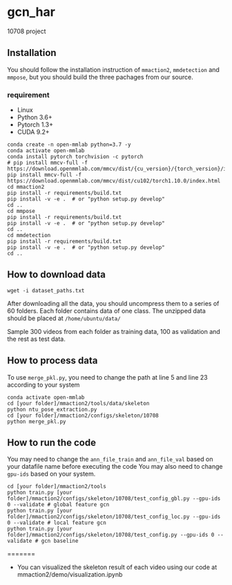# gcn_har

10708 project

## Installation

You should follow the installation instruction of `mmaction2`, `mmdetection` and `mmpose`, but you should build the three pachages from our source.

### requirement

- Linux
- Python 3.6+
- Pytorch 1.3+
- CUDA 9.2+

```
conda create -n open-mmlab python=3.7 -y
conda activate open-mmlab
conda install pytorch torchvision -c pytorch
# pip install mmcv-full -f https://download.openmmlab.com/mmcv/dist/{cu_version}/{torch_version}/index.html
pip install mmcv-full -f https://download.openmmlab.com/mmcv/dist/cu102/torch1.10.0/index.html
cd mmaction2
pip install -r requirements/build.txt
pip install -v -e .  # or "python setup.py develop"
cd ..
cd mmpose
pip install -r requirements/build.txt
pip install -v -e .  # or "python setup.py develop"
cd ..
cd mmdetection
pip install -r requirements/build.txt
pip install -v -e .  # or "python setup.py develop"
cd ..
```

## How to download data
```
wget -i dataset_paths.txt
```
After downloading all the data, you should uncompress them to a series of 60 folders. Each folder contains data of one class. The unzipped data should be placed at 
```/home/ubuntu/data/``` 

Sample 300 videos from each folder as training data, 100 as validation and the rest as test data. 

## How to process data

To use `merge_pkl.py`, you need to change the path at line 5 and line 23 according to your system

```
conda activate open-mmlab
cd [your folder]/mmaction2/tools/data/skeleton
python ntu_pose_extraction.py
cd [your folder]/mmaction2/configs/skeleton/10708
python merge_pkl.py
```

## How to run the code

You may need to change the `ann_file_train` and `ann_file_val` based on your datafile name before executing the code
You may also need to change `gpu-ids` based on your system.

```
cd [your folder]/mmaction2/tools
python train.py [your folder]/mmaction2/configs/skeleton/10708/test_config_gbl.py --gpu-ids 0 --validate # global feature gcn
python train.py [your folder]/mmaction2/configs/skeleton/10708/test_config_loc.py --gpu-ids 0 --validate # local feature gcn
python train.py [your folder]/mmaction2/configs/skeleton/10708/test_config.py --gpu-ids 0 --validate # gcn baseline
```

=======

- You can visualized the skeleton result of each video using our code at mmaction2/demo/visualization.ipynb

